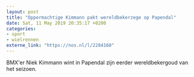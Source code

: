```yaml
---
layout: post
title: "Oppermachtige Kimmann pakt wereldbekerzege op Papendal"
date: Sat, 11 May 2019 20:35:17 +0200
categories: 
- sport 
- wielrennen 
externe_link: "https://nos.nl/l/2284160"
---
```


BMX'er Niek Kimmann wint in Papendal zijn eerder wereldbekergoud van het seizoen.
